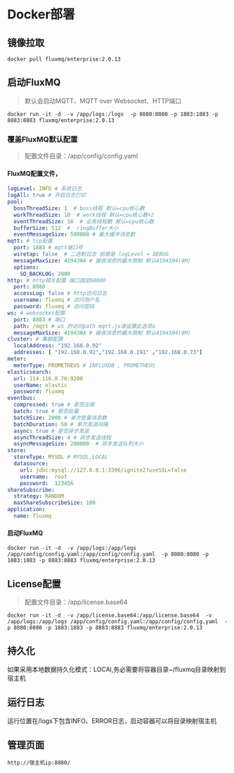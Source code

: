 # Docker部署

## 镜像拉取
```shell
docker pull fluxmq/enterprise:2.0.13
```

## 启动FluxMQ
> 默认会启动MQTT、MQTT over Websocket、HTTP端口
```shell
docker run -it -d  -v /app/logs:/logs  -p 8080:8080 -p 1883:1883 -p 8883:8883 fluxmq/enterprise:2.0.13
```

### 覆盖FluxMQ默认配置
> 配置文件目录：/app/config/config.yaml
#### FluxMQ配置文件，
```yaml
logLevel: INFO # 系统日志
logAll: true # 开启日志打印
pool:
  bossThreadSize: 1  # boss线程 默认=cpu核心数
  workThreadSize: 10  # work线程 默认=cpu核心数+2
  eventThreadSize: 16  # 业务线程数 默认=cpu核心数
  bufferSize: 512  #  ringBuffer大小
  eventMessageSize: 500000 # 最大缓冲消息数
mqtt: # tcp配置
  port: 1883 # mqtt端口号
  wiretap: false  # 二进制日志 前提是 logLevel = DEBUG
  messageMaxSize: 4194304 # 接收消息的最大限制 默认4194304(4M)
  options:
    SO_BACKLOG: 2000
http: # http相关配置 端口固定60000
  port: 8080
  accessLog: false # http访问日志
  username: fluxmq # 访问用户名
  password: fluxmq # 访问密码
ws: # websocket配置
  port: 8883 # 端口
  path: /mqtt # ws 的访问path mqtt.js请设置此选项a
  messageMaxSize: 4194304 # 接收消息的最大限制 默认4194304(4M)
cluster: # 集群配置
  localAddress: "192.168.0.92"
  addresses: [ "192.168.0.92","192.168.0.191" ,"192.168.0.73"]
meter:
  meterType: PROMETHEUS # INFLUXDB , PROMETHEUS
elasticsearch:
  url: 114.116.8.76:9200
  userName: elastic
  password: fluxmq  
eventbus:
  compressed: true # 是否压缩
  batch: true # 是否批量
  batchSize: 2000 # 单次批量消息数
  batchDuration: 50 # 单次发送间隔
  async: true # 是否异步发送
  asyncThreadSize: 4 # 异步发送线程
  asyncMessageSize: 200000  # 异步发送队列大小
store:
  storeType: MYSQL # MYSQL,LOCAL
  datasource:
    url: jdbc:mysql://127.0.0.1:3306/ignite2?useSSL=false
    username:  root
    password:  123456
shareSubscribe:
  strategy: RANDOM 
  maxShareSubscribeSize: 100  
application:
  name: fluxmq
```
#### 启动FluxMQ
```shell
docker run -it -d  -v /app/logs:/app/logs /app/config/config.yaml:/app/config/config.yaml  -p 8080:8080 -p 1883:1883 -p 8883:8883 fluxmq/enterprise:2.0.13
```
## License配置

> 配置文件目录：/app/license.base64
```shell
docker run -it -d  -v /app/license.base64:/app/license.base64  -v /app/logs:/app/logs /app/config/config.yaml:/app/config/config.yaml  -p 8080:8080 -p 1883:1883 -p 8883:8883 fluxmq/enterprise:2.0.13
```


## 持久化
如果采用本地数据持久化模式：LOCAl,务必需要将容器目录~/fluxmq目录映射到宿主机

## 运行日志

运行位置在/logs下包含INFO、ERROR日志，启动容器可以将目录映射宿主机

## 管理页面
```shell
http://宿主机ip:8080/
```